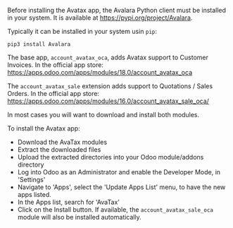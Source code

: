 Before installing the Avatax app, the Avalara Python client must be
installed in your system. It is available at
<https://pypi.org/project/Avalara>.

Typically it can be installed in your system usin `pip`:

    pip3 install Avalara

The base app, `account_avatax_oca`, adds Avatax support to Customer
Invoices. In the official app store:
<https://apps.odoo.com/apps/modules/18.0/account_avatax_oca>

The `account_avatax_sale` extension adds support to Quotations / Sales
Orders. In the official app store:
<https://apps.odoo.com/apps/modules/16.0/account_avatax_sale_oca/>


In most cases you will want to download and install both modules.

To install the Avatax app:

- Download the AvaTax modules
- Extract the downloaded files
- Upload the extracted directories into your Odoo module/addons
  directory
- Log into Odoo as an Administrator and enable the Developer Mode, in
  'Settings'
- Navigate to 'Apps', select the 'Update Apps List' menu, to have the
  new apps listed.
- In the Apps list, search for 'AvaTax'
- Click on the Install button. If available, the `account_avatax_sale_oca`
  module will also be installed automatically.
